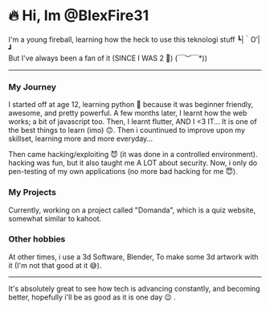 # 🔥 Hi, Im @BlexFire31 

I'm a young fireball, learning how the heck to use this teknologi stuff ┗|｀O′|┛   
But I've always been a fan of it (SINCE I WAS 2 🤣) \(￣︶￣*\)) 

------------------------------------------------------------------------------------------------------------
### My Journey

I started off at age 12, learning python 🐍 because it was beginner friendly, awesome, and pretty powerful. 
A few months later, I learnt how the web works; a bit of javascript too. 
Then, I learnt flutter, AND I <3 IT... It is one of the best things to learn (imo) 🙃. 
Then i countinued to improve upon my skillset, learning more and more everyday...

Then came hacking/exploiting 😈 
(it was done in a controlled environment). 
hacking was fun, but it also taught me A LOT about security. 
Now, i only do pen-testing of my own applications (no more bad hacking for me 😇). 

### My Projects

Currently, working on a project called "Domanda", which is a quiz website, 
somewhat similar to kahoot.

### Other hobbies

At other times, i use a 3d Software, Blender, To make some 3d artwork with it (I'm not that good at it 😅). 

------------------------------------------------------------------------------------------------------------

It's absolutely great to see how tech is advancing constantly, and becoming better, 
hopefully i'll be as good as it is one day 😉 .

<!---
BlexFire31/BlexFire31 is a ✨ special ✨ repository because its `README.md` (this file) appears on your GitHub profile.
You can click the Preview link to take a look at your changes.
--->
